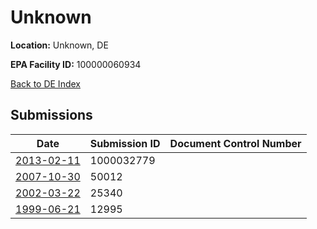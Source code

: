 # Unknown

**Location:** Unknown, DE

**EPA Facility ID:** 100000060934

[Back to DE Index](../../index.md)

## Submissions

| Date | Submission ID | Document Control Number |
|------|--------------|-------------------------|
| [2013-02-11](submissions/1000032779.md) | 1000032779 |  |
| [2007-10-30](submissions/50012.md) | 50012 |  |
| [2002-03-22](submissions/25340.md) | 25340 |  |
| [1999-06-21](submissions/12995.md) | 12995 |  |

